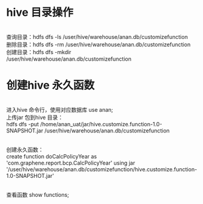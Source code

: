 # hive 目录操作
<br> 查询目录：hdfs dfs -ls /user/hive/warehouse/anan.db/customizefunction
<br> 删除目录：hdfs dfs -rm /user/hive/warehouse/anan.db/customizefunction
<br> 创建目录：hdfs dfs -mkdir /user/hive/warehouse/anan.db/customizefunction

# 创建hive 永久函数 
<br> 进入hive 命令行，使用对应数据库 use anan;
<br> 上传jar 包到hive 目录：
<br>hdfs dfs -put /home/anan_uat/jar/hive.customize.function-1.0-SNAPSHOT.jar /user/hive/warehouse/anan.db/customizefunction

<br> 创建永久函数：
<br>create function doCalcPolicyYear as 'com.graphene.report.bcp.CalcPolicyYear' using jar '/user/hive/warehouse/anan.db/customizefunction/hive.customize.function-1.0-SNAPSHOT.jar'

<br> 查看函数 show functions;

